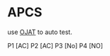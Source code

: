 # APCS

use [OJAT](https://github.com/bloodnighttw/OJAT) to auto test.

P1 [AC] 
P2 [AC]
P3 [No]
P4 [NO]
